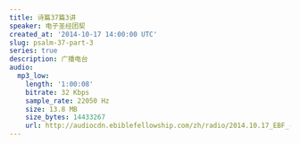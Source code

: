 ```yaml
---
title: 诗篇37篇3讲
speaker: 电子圣经团契
created_at: '2014-10-17 14:00:00 UTC'
slug: psalm-37-part-3
series: true
description: 广播电台
audio:
  mp3_low:
    length: '1:00:08'
    bitrate: 32 Kbps
    sample_rate: 22050 Hz
    size: 13.8 MB
    size_bytes: 14433267
    url: http://audiocdn.ebiblefellowship.com/zh/radio/2014.10.17_EBF_-_Psalm_37_Part_3.mp3
---
```

